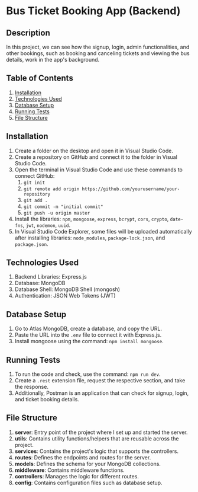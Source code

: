 # Bus Ticket Booking App (Backend)

## Description
In this project, we can see how the signup, login, admin functionalities, and other bookings, such as booking and canceling tickets and viewing the bus details, work in the app's background.

## Table of Contents
1. [Installation](#installation)
2. [Technologies Used](#technologies-used)
3. [Database Setup](#database-setup)
4. [Running Tests](#running-tests)
5. [File Structure](#file-structure)

## Installation
1. Create a folder on the desktop and open it in Visual Studio Code.
2. Create a repository on GitHub and connect it to the folder in Visual Studio Code.
3. Open the terminal in Visual Studio Code and use these commands to connect GitHub:
   1. `git init`
   2. `git remote add origin https://github.com/yourusername/your-repository`
   3. `git add .`
   4. `git commit -m "initial commit"`
   5. `git push -u origin master`
4. Install the libraries: `npm`, `mongoose`, `express`, `bcrypt`, `cors`, `crypto`, `date-fns`, `jwt`, `nodemon`, `uuid`.
5. In Visual Studio Code Explorer, some files will be uploaded automatically after installing libraries: `node_modules`, `package-lock.json`, and `package.json`.

## Technologies Used
1. Backend Libraries: Express.js
2. Database: MongoDB
3. Database Shell: MongoDB Shell (mongosh)
4. Authentication: JSON Web Tokens (JWT)

## Database Setup
1. Go to Atlas MongoDB, create a database, and copy the URL.
2. Paste the URL into the `.env` file to connect it with Express.js.
3. Install mongoose using the command: `npm install mongoose`.

## Running Tests
1. To run the code and check, use the command: `npm run dev`.
2. Create a `.rest` extension file, request the respective section, and take the response.
3. Additionally, Postman is an application that can check for signup, login, and ticket booking details.

## File Structure
1. **server**: Entry point of the project where I set up and started the server.
2. **utils**: Contains utility functions/helpers that are reusable across the project.
3. **services**: Contains the project's logic that supports the controllers.
4. **routes**: Defines the endpoints and routes for the server.
5. **models**: Defines the schema for your MongoDB collections.
6. **middleware**: Contains middleware functions.
7. **controllers**: Manages the logic for different routes.
8. **config**: Contains configuration files such as database setup.

  
         
